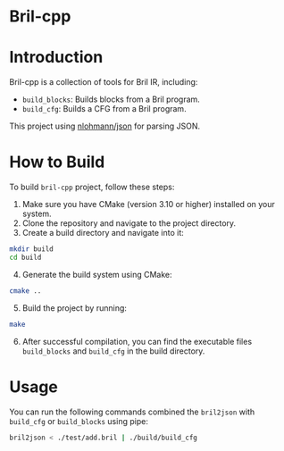 Bril-cpp
=======
# Introduction

Bril-cpp is a collection of tools for Bril IR, including:

- `build_blocks`: Builds blocks from a Bril program.
- `build_cfg`: Builds a CFG from a Bril program.

This project using [nlohmann/json](https://github.com/nlohmann/json) for parsing JSON.

# How to Build

To build `bril-cpp` project, follow these steps:
1. Make sure you have CMake (version 3.10 or higher) installed on your system.
2. Clone the repository and navigate to the project directory.
3. Create a build directory and navigate into it:

```bash
mkdir build
cd build
```

4. Generate the build system using CMake:

```bash
cmake ..
```

5. Build the project by running:

```bash
make
```

6. After successful compilation, you can find the executable files `build_blocks` and `build_cfg` in the build directory.

# Usage

You can run the following commands combined the `bril2json` with `build_cfg` or `build_blocks` using pipe:
```bash
bril2json < ./test/add.bril | ./build/build_cfg
```